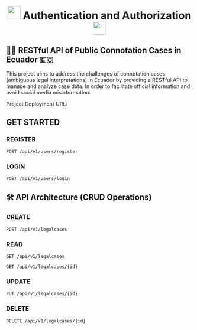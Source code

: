 <h1 align="center"><img src="https://github.com/JohnMata0427/Laboratorio-10-11/assets/150484680/9f517c03-9b64-4d06-bebe-d47e10e9eeb7" height="35px"> Authentication and Authorization <img src="https://github.com/JohnMata0427/Laboratorio-10-11/assets/150484680/9f517c03-9b64-4d06-bebe-d47e10e9eeb7" height="35px"></h1>

## 👨‍⚖️ RESTful API of Public Connotation Cases in Ecuador 🇪🇨

This project aims to address the challenges of connotation cases (ambiguous legal interpretations) in Ecuador by providing a RESTful API to manage and analyze case data. In order to facilitate official information and avoid social media misinformation.

Project Deployment URL: 

## GET STARTED

### REGISTER

```http
POST /api/v1/users/register
```

### LOGIN

```http
POST /api/v1/users/login
```

## 🛠️ API Architecture (CRUD Operations)

### CREATE

```http
POST /api/v1/legalcases
```

### READ

```http
GET /api/v1/legalcases
```

```http
GET /api/v1/legalcases/{id}
```

### UPDATE

```http
PUT /api/v1/legalcases/{id}
```

### DELETE

```http
DELETE /api/v1/legalcases/{id}
```





